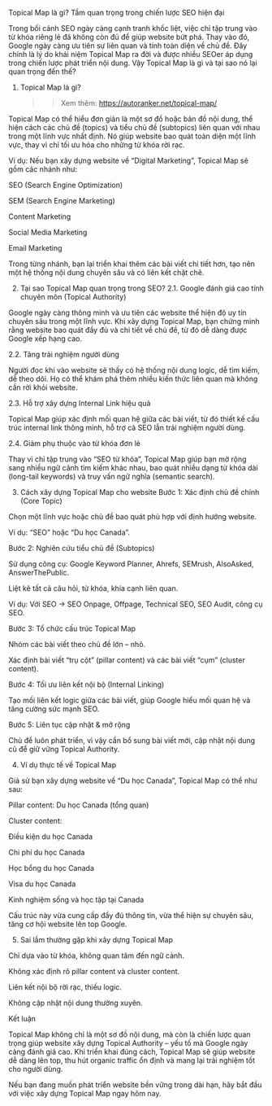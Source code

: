 Topical Map là gì? Tầm quan trọng trong chiến lược SEO hiện đại

Trong bối cảnh SEO ngày càng cạnh tranh khốc liệt, việc chỉ tập trung vào từ khóa riêng lẻ đã không còn đủ để giúp website bứt phá. Thay vào đó, Google ngày càng ưu tiên sự liên quan và tính toàn diện về chủ đề. Đây chính là lý do khái niệm Topical Map ra đời và được nhiều SEOer áp dụng trong chiến lược phát triển nội dung. Vậy Topical Map là gì và tại sao nó lại quan trọng đến thế?

1. Topical Map là gì?
   >>Xem thêm: https://autoranker.net/topical-map/

Topical Map có thể hiểu đơn giản là một sơ đồ hoặc bản đồ nội dung, thể hiện cách các chủ đề (topics) và tiểu chủ đề (subtopics) liên quan với nhau trong một lĩnh vực nhất định. Nó giúp website bao quát toàn diện một lĩnh vực, thay vì chỉ tối ưu hóa cho những từ khóa rời rạc.

Ví dụ: Nếu bạn xây dựng website về “Digital Marketing”, Topical Map sẽ gồm các nhánh như:

SEO (Search Engine Optimization)

SEM (Search Engine Marketing)

Content Marketing

Social Media Marketing

Email Marketing

Trong từng nhánh, bạn lại triển khai thêm các bài viết chi tiết hơn, tạo nên một hệ thống nội dung chuyên sâu và có liên kết chặt chẽ.

2. Tại sao Topical Map quan trọng trong SEO?
2.1. Google đánh giá cao tính chuyên môn (Topical Authority)

Google ngày càng thông minh và ưu tiên các website thể hiện độ uy tín chuyên sâu trong một lĩnh vực. Khi xây dựng Topical Map, bạn chứng minh rằng website bao quát đầy đủ và chi tiết về chủ đề, từ đó dễ dàng được Google xếp hạng cao.

2.2. Tăng trải nghiệm người dùng

Người đọc khi vào website sẽ thấy có hệ thống nội dung logic, dễ tìm kiếm, dễ theo dõi. Họ có thể khám phá thêm nhiều kiến thức liên quan mà không cần rời khỏi website.

2.3. Hỗ trợ xây dựng Internal Link hiệu quả

Topical Map giúp xác định mối quan hệ giữa các bài viết, từ đó thiết kế cấu trúc internal link thông minh, hỗ trợ cả SEO lẫn trải nghiệm người dùng.

2.4. Giảm phụ thuộc vào từ khóa đơn lẻ

Thay vì chỉ tập trung vào “SEO từ khóa”, Topical Map giúp bạn mở rộng sang nhiều ngữ cảnh tìm kiếm khác nhau, bao quát nhiều dạng từ khóa dài (long-tail keywords) và truy vấn ngữ nghĩa (semantic search).

3. Cách xây dựng Topical Map cho website
Bước 1: Xác định chủ đề chính (Core Topic)

Chọn một lĩnh vực hoặc chủ đề bao quát phù hợp với định hướng website.

Ví dụ: “SEO” hoặc “Du học Canada”.

Bước 2: Nghiên cứu tiểu chủ đề (Subtopics)

Sử dụng công cụ: Google Keyword Planner, Ahrefs, SEMrush, AlsoAsked, AnswerThePublic.

Liệt kê tất cả câu hỏi, từ khóa, khía cạnh liên quan.

Ví dụ: Với SEO → SEO Onpage, Offpage, Technical SEO, SEO Audit, công cụ SEO.

Bước 3: Tổ chức cấu trúc Topical Map

Nhóm các bài viết theo chủ đề lớn – nhỏ.

Xác định bài viết “trụ cột” (pillar content) và các bài viết “cụm” (cluster content).

Bước 4: Tối ưu liên kết nội bộ (Internal Linking)

Tạo mối liên kết logic giữa các bài viết, giúp Google hiểu mối quan hệ và tăng cường sức mạnh SEO.

Bước 5: Liên tục cập nhật & mở rộng

Chủ đề luôn phát triển, vì vậy cần bổ sung bài viết mới, cập nhật nội dung cũ để giữ vững Topical Authority.

4. Ví dụ thực tế về Topical Map

Giả sử bạn xây dựng website về “Du học Canada”, Topical Map có thể như sau:

Pillar content: Du học Canada (tổng quan)

Cluster content:

Điều kiện du học Canada

Chi phí du học Canada

Học bổng du học Canada

Visa du học Canada

Kinh nghiệm sống và học tập tại Canada

Cấu trúc này vừa cung cấp đầy đủ thông tin, vừa thể hiện sự chuyên sâu, tăng cơ hội website lên top Google.

5. Sai lầm thường gặp khi xây dựng Topical Map

Chỉ dựa vào từ khóa, không quan tâm đến ngữ cảnh.

Không xác định rõ pillar content và cluster content.

Liên kết nội bộ rời rạc, thiếu logic.

Không cập nhật nội dung thường xuyên.

Kết luận

Topical Map không chỉ là một sơ đồ nội dung, mà còn là chiến lược quan trọng giúp website xây dựng Topical Authority – yếu tố mà Google ngày càng đánh giá cao. Khi triển khai đúng cách, Topical Map sẽ giúp website dễ dàng lên top, thu hút organic traffic ổn định và mang lại trải nghiệm tốt cho người dùng.

Nếu bạn đang muốn phát triển website bền vững trong dài hạn, hãy bắt đầu với việc xây dựng Topical Map ngay hôm nay.
